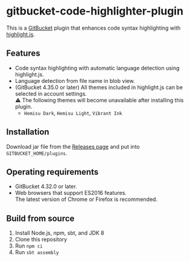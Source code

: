 # gitbucket-code-highlighter-plugin

This is a [GitBucket](https://gitbucket.github.io/) plugin that enhances code syntax highlighting with [highlight.js](https://highlightjs.org/).


## Features

* Code syntax highlighting with automatic language detection using highlight.js.
* Language detection from file name in blob view.
* (GitBucket 4.35.0 or later) All themes included in highlight.js can be selected in account settings.  
  ⚠️ The following themes will become unavailable after installing this plugin.
  - `Hemisu Dark`, `Hemisu Light`, `Vibrant Ink`


## Installation

Download jar file from the [Releases page](https://github.com/kaz-on/gitbucket-code-highlighter-plugin/releases) and put into `GITBUCKET_HOME/plugins`.


## Operating requirements

* GitBucket 4.32.0 or later.
* Web browsers that support ES2016 features.  
  The latest version of Chrome or Firefox is recommended.


## Build from source

1. Install Node.js, npm, sbt, and JDK 8
2. Clone this repository
3. Run `npm ci`
4. Run `sbt assembly`
